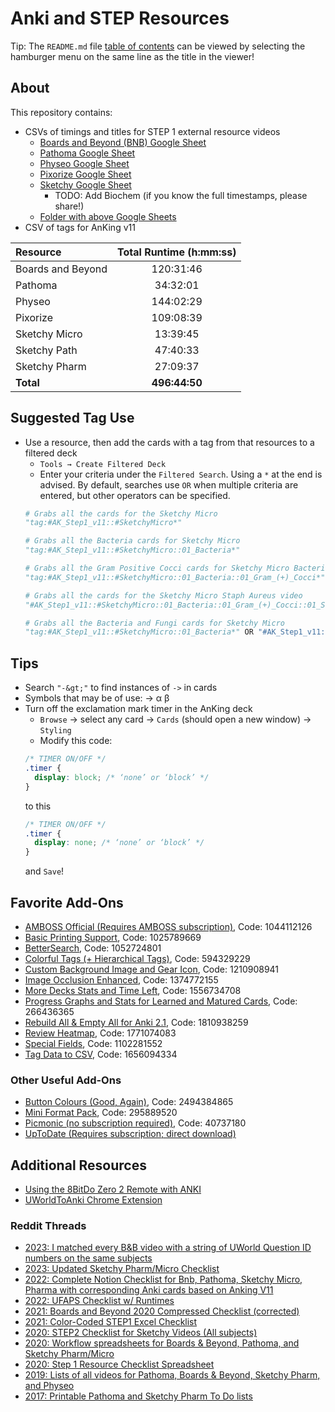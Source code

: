 # Anki and STEP Resources

Tip: The `README.md` file
[table of contents](https://docs.github.com/en/repositories/managing-your-repositorys-settings-and-features/customizing-your-repository/about-readmes#auto-generated-table-of-contents-for-readme-files)
can be viewed by selecting the hamburger menu on the same line as the title in
the viewer!

## About

This repository contains:

- CSVs of timings and titles for STEP 1 external resource videos
    - [Boards and Beyond (BNB) Google Sheet](https://docs.google.com/spreadsheets/d/1Wm41IYA7ty8o-c8en73YcsnBitMoIJBqOoivP46xPag/edit?usp=sharing)
    - [Pathoma Google Sheet](https://docs.google.com/spreadsheets/d/1NAeezYHHN5qXgC7AmfHF6CiWdOFn3YAh7ixa56eD64c/edit?usp=sharing)
    - [Physeo Google Sheet](https://docs.google.com/spreadsheets/d/1L3SIvoQ6W02KJylnQfod6kAduBXP7W1em84sDAmyLMA/edit?usp=sharing)
    - [Pixorize Google Sheet](https://docs.google.com/spreadsheets/d/1v8s2e8QmMmoTEHZEQ_TXM_1lj2-glj6Po8s870OZbZw/edit?usp=sharing)
    - [Sketchy Google Sheet](https://docs.google.com/spreadsheets/d/1tPFMKQ6lCDuS8vgn8HTWKh3omDXrUHzCvmoFzogr2CQ/edit?usp=sharing)
        - TODO: Add Biochem (if you know the full timestamps, please share!)
    - [Folder with above Google Sheets](https://drive.google.com/drive/folders/1rLeHmQgOzyJmIGUuPnUD3wDfIynowgbF?usp=drive_link)
- CSV of tags for AnKing v11

| Resource          | Total Runtime (h:mm:ss) |
| :---------------- | :---------------------: |
| Boards and Beyond | 120:31:46 |
| Pathoma           | 34:32:01 |
| Physeo            | 144:02:29 |
| Pixorize          | 109:08:39 |
| Sketchy Micro     | 13:39:45 |
| Sketchy Path      | 47:40:33 |
| Sketchy Pharm     | 27:09:37 |
| **Total**         | **496:44:50** |

## Suggested Tag Use

- Use a resource, then add the cards with a tag from that resources to a
filtered deck
    - `Tools → Create Filtered Deck`
    - Enter your criteria under the `Filtered Search`.
    Using a `*` at the end is advised. By default, searches use `OR` when
    multiple criteria are entered, but other operators can be specified.
    ```python
    # Grabs all the cards for the Sketchy Micro
    "tag:#AK_Step1_v11::#SketchyMicro*"

    # Grabs all the Bacteria cards for Sketchy Micro
    "tag:#AK_Step1_v11::#SketchyMicro::01_Bacteria*"

    # Grabs all the Gram Positive Cocci cards for Sketchy Micro Bacteria
    "tag:#AK_Step1_v11::#SketchyMicro::01_Bacteria::01_Gram_(+)_Cocci*"

    # Grabs all the cards for the Sketchy Micro Staph Aureus video
    "#AK_Step1_v11::#SketchyMicro::01_Bacteria::01_Gram_(+)_Cocci::01_Staph_aureus*"

    # Grabs all the Bacteria and Fungi cards for Sketchy Micro
    "tag:#AK_Step1_v11::#SketchyMicro::01_Bacteria*" OR "#AK_Step1_v11::#SketchyMicro::02_Fungi*"
    ```

## Tips

- Search `"-&gt;"` to find instances of `->` in cards
- Symbols that may be of use: → α β
- Turn off the exclamation mark timer in the AnKing deck
    - `Browse` → select any card → `Cards` (should open a new window) → `Styling`
    - Modify this code:
    ```css
    /* TIMER ON/OFF */
    .timer {
      display: block; /* ‘none’ or ‘block’ */
    }
    ```
    to this
    ```css
    /* TIMER ON/OFF */
    .timer {
      display: none; /* ‘none’ or ‘block’ */
    }
    ```
    and `Save`!

## Favorite Add-Ons

- [AMBOSS Official (Requires AMBOSS subscription)](https://ankiweb.net/shared/info/1044112126), Code: 1044112126
- [Basic Printing Support](https://ankiweb.net/shared/info/1025789669), Code: 1025789669
- [BetterSearch](https://ankiweb.net/shared/info/1052724801), Code: 1052724801
- [Colorful Tags (+ Hierarchical Tags)](https://ankiweb.net/shared/info/594329229), Code: 594329229
- [Custom Background Image and Gear Icon](https://ankiweb.net/shared/info/1210908941), Code: 1210908941
- [Image Occlusion Enhanced](https://ankiweb.net/shared/info/1374772155), Code: 1374772155
- [More Decks Stats and Time Left](https://ankiweb.net/shared/info/1556734708), Code: 1556734708
- [Progress Graphs and Stats for Learned and Matured Cards](https://ankiweb.net/shared/info/266436365), Code: 266436365
- [Rebuild All & Empty All for Anki 2.1](https://ankiweb.net/shared/info/1810938259), Code: 1810938259
- [Review Heatmap](https://ankiweb.net/shared/info/1771074083), Code: 1771074083
- [Special Fields](https://ankiweb.net/shared/info/1102281552), Code: 1102281552
- [Tag Data to CSV](https://ankiweb.net/shared/info/1656094334), Code: 1656094334

### Other Useful Add-Ons
- [Button Colours (Good, Again)](https://ankiweb.net/shared/info/2494384865), Code: 2494384865
- [Mini Format Pack](https://ankiweb.net/shared/info/295889520), Code: 295889520
- [Picmonic (no subscription required)](https://ankiweb.net/shared/info/40737180), Code: 40737180
- [UpToDate (Requires subscription; direct download)](https://www.wolterskluwer.com/en/solutions/uptodate/uptodate/anki-add-on#how-to)

## Additional Resources

- [Using the 8BitDo Zero 2 Remote with ANKI](https://gist.github.com/emleddin/d25eb8493e16a7e262d156e7c8f53e77)
- [UWorldToAnki Chrome Extension](https://chrome.google.com/webstore/detail/uworld2anki/phmlchhmidolklmhbieicjmeamkjfdif)

### Reddit Threads

- [2023: I matched every B&B video with a string of UWorld Question ID numbers on the same subjects ](https://www.reddit.com/r/medicalschool/comments/16dpri3/i_matched_every_bb_video_with_a_string_of_uworld/)
- [2023: Updated Sketchy Pharm/Micro Checklist](https://www.reddit.com/r/comlex/comments/14i1udg/updated_sketchy_pharmmicro_checklist/)
- [2022: Complete Notion Checklist for Bnb, Pathoma, Sketchy Micro, Pharma with corresponding Anki cards based on Anking V11](https://www.reddit.com/r/medicalschoolanki/comments/vucu2q/complete_notion_checklist_for_bnb_pathoma_sketchy/)
- [2022: UFAPS Checklist w/ Runtimes](https://www.reddit.com/r/step1/comments/u2e19p/ufaps_checklist_w_runtimes/)
- [2021: Boards and Beyond 2020 Compressed Checklist (corrected)](https://www.reddit.com/r/step1/comments/ld84m3/boards_and_beyond_2020_compressed_checklist/)
- [2021: Color-Coded STEP1 Excel Checklist](https://www.reddit.com/r/step1/comments/re7sly/finally_an_excel_checklist_with_all_of_the_usmle/)
- [2020: STEP2 Checklist for Sketchy Videos (All subjects)](https://www.reddit.com/r/Step2/comments/kcs15j/made_a_checklist_for_sketchy_videos_all_subjects/)
- [2020: Workflow spreadsheets for Boards & Beyond, Pathoma, and Sketchy Pharm/Micro](https://www.reddit.com/r/medicalschoolanki/comments/g4y58p/workflow_spreadsheet_with_boards_and_beyond/)
- [2020: Step 1 Resource Checklist Spreadsheet](https://www.reddit.com/r/step1/comments/g99b0y/step_1_resource_checklist_spreadsheet_pixorize/)
- [2019: Lists of all videos for Pathoma, Boards & Beyond, Sketchy Pharm, and Physeo](https://www.reddit.com/r/step1/comments/b48r6m/lists_of_all_videos_with_runtimes_in_pathoma/)
- [2017: Printable Pathoma and Sketchy Pharm To Do lists](https://www.reddit.com/r/medicalschool/comments/76coin/pathoma_and_sketchy_pharm_to_do_lists_printables/)
